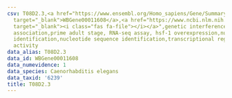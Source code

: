 ```yaml
---
csv: T08D2.3,<a href="https://www.ensembl.org/Homo_sapiens/Gene/Summary?db=core;g=WBGene00011608"
  target="_blank">WBGene00011608</a>,<a href="https://www.ncbi.nlm.nih.gov/pubmed/30894454"
  target="_blank"><i class="fas fa-file"></i></a>",genetic interference,functional
  association,prime adult stage, RNA-seq assay, hsf-1 overexpression,nucleotide sequence
  identification,nucleotide sequence identification,transcriptional regulation,down-regulates
  activity
data_alias: T08D2.3
data_id: WBGene00011608
data_numevidence: 1
data_species: Caenorhabditis elegans
data_taxid: '6239'
title: T08D2.3
---
```


